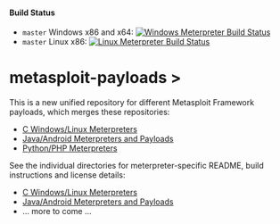 #### Build Status

 * `master` Windows x86 and x64: [![Windows Meterpreter Build Status](https://ci.metasploit.com/buildStatus/icon?job=metasploit-payloads-win)](https://ci.metasploit.com/job/metasploit-payloads-win/)
 * `master` Linux x86: [![Linux Meterpreter Build Status](https://travis-ci.org/rapid7/metasploit-payloads.svg)](https://travis-ci.org/rapid7/metasploit-payloads)

metasploit-payloads >
=====================

This is a new unified repository for different Metasploit Framework payloads, which merges these repositories:

 * [C Windows/Linux Meterpreters][csource]
 * [Java/Android Meterpreters and Payloads][javasource]
 * [Python/PHP Meterpreters][frameworksource]

See the individual directories for meterpreter-specific README, build instructions and license details:

 * [C Windows/Linux Meterpreters][creadme]
 * [Java/Android Meterpreters and Payloads][javareadme]
 * ... more to come ...


  [csource]: https://github.com/rapid7/meterpreter
  [creadme]: https://github.com/rapid7/metasploit-payloads/tree/master/c/meterpreter
  [javasource]: https://github.com/rapid7/metasploit-javapayload
  [javareadme]: https://github.com/rapid7/metasploit-payloads/tree/master/java
  [frameworksource]: https://github.com/rapid7/metasploit-framework/tree/master/data/meterpreter
  [build_icon_windows]: https://ci.metasploit.com/buildStatus/icon?job=MeterpreterWin
  [build_icon_posix]: https://travis-ci.org/rapid7/meterpreter.png?branch=master
